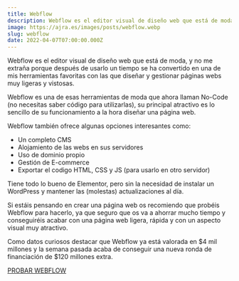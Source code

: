 ```yaml
---
title: Webflow
description: Webflow es el editor visual de diseño web que está de moda, y no me extraña porque después de usarlo un tiempo se ha convertido en una de…
image: https://ajra.es/images/posts/webflow.webp
slug: webflow
date: 2022-04-07T07:00:00.000Z
---
```


Webflow es el editor visual de diseño web que está de moda, y no me extraña porque después de usarlo un tiempo se ha convertido en una de mis herramientas favoritas con las que diseñar y gestionar páginas webs muy ligeras y vistosas.

Webflow es una de esas herramientas de moda que ahora llaman No-Code (no necesitas saber código para utilizarlas), su principal atractivo es lo sencillo de su funcionamiento a la hora diseñar una página web.

Webflow también ofrece algunas opciones interesantes como:

- Un completo CMS
- Alojamiento de las webs en sus servidores
- Uso de dominio propio
- Gestión de E-commerce
- Exportar el codigo HTML, CSS y JS (para usarlo en otro servidor)

Tiene todo lo bueno de Elementor, pero sin la necesidad de instalar un WordPress y mantener las (molestas) actualizaciones al día.

Si estáis pensando en crear una página web os recomiendo que probéis Webflow para hacerlo, ya que seguro que os va a ahorrar mucho tiempo y conseguiréis acabar con una página web ligera, rápida y con un aspecto visual muy atractivo.

Como datos curiosos destacar que Webflow ya está valorada en $4 mil millones y la semana pasada acaba de conseguir una nueva ronda de financiación de $120 millones extra.

[PROBAR WEBFLOW](https://webflow.grsm.io/ajra)
